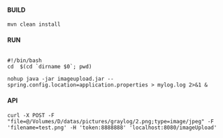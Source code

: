 #### BUILD

```
mvn clean install
```

#### RUN
```

#!/bin/bash
cd  $(cd `dirname $0`; pwd)

nohup java -jar imageupload.jar --spring.config.location=application.properties > mylog.log 2>&1 &
```


#### API

```
curl -X POST -F "file=@/Volumes/D/datas/pictures/graylog/2.png;type=image/jpeg" -F 'filename=test.png' -H 'token:8888888' 'localhost:8080/imageUpload' 
```
